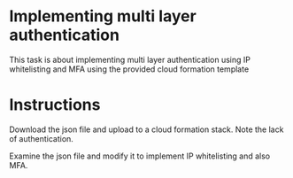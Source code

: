 # Implementing multi layer authentication

This task is about implementing multi layer authentication using IP whitelisting and MFA using the provided cloud formation template

# Instructions

Download the json file and upload to a cloud formation stack. Note the lack of authentication.

Examine the json file and modify it to implement IP whitelisting and also MFA.

